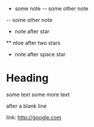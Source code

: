 

- some note
-- some other note

-- some other note

* note after star

** ntoe after two stars

 - note after space star


 # Heading

 some text
 some more text

 after a blank line

 link: http://google.com

 